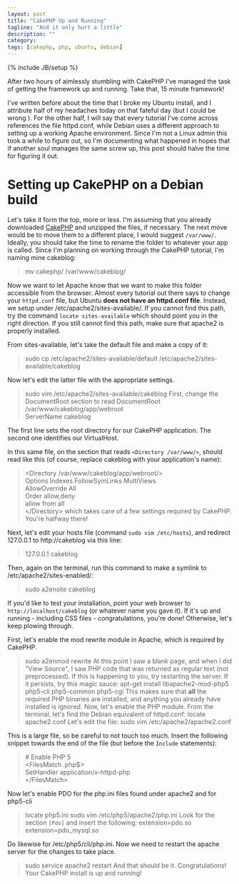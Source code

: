 ```yaml
---
layout: post
title: "CakePHP Up and Running"
tagline: "And it only hurt a little"
description: ""
category: 
tags: [cakephp, php, ubuntu, debian]
---
```

{% include JB/setup %}

After two hours of aimlessly stumbling with CakePHP I've managed the task of
getting the framework up and running. Take that, 15 minute framework!

I've written before about the time that I broke my Ubuntu install, and I
attribute half of my headaches today on that fateful day \(but I could be wrong
\). For the other half, I will say that every tutorial I've come across
references the file httpd.conf, while Debian uses a different approach to
setting up a working Apache environment. Since I'm not a Linux admin this took
a while to figure out, so I'm  documenting what happened in hopes that if
another soul manages the same screw up, this post should halve the time for
figuring it out.

Setting up CakePHP on a Debian build
====================================

Let's take it form the top, more or less. I'm assuming that you already
downloaded [CakePHP](http://cakephp.org/) and unzipped the files, if necessary.
The next move would be to move them to a different place, I would suggest
`/var/www/`. Ideally, you should take the time to rename the folder to whatever
your app is called. Since I'm planning on working through the CakePHP tutorial,
I'm naming mine cakeblog:
> mv cakephp/ /var/www/cakeblog/

Now we want to let Apache know that we want to make this folder accessible
from the browser. Almost every tutorial out there says to change your
`httpd.conf` file, but Ubuntu __does not have an httpd.conf file__. Instead,
we setup under /etc/apache2/sites-available/. If you cannot find this path, try
the command `locate sites-available` which should point you in the right
direction. If you still cannot find this path, make sure that apache2 is
properly installed.

From sites-available, let's take the default file and make a copy of it:
> sudo cp /etc/apache2/sites-available/default /etc/apache2/sites-available/cakeblog

Now let's edit the latter file with the appropriate settings.
> sudo vim /etc/apache2/sites-available/cakeblog
First, change the DocumentRoot section to read
> DocumentRoot /var/www/cakeblog/app/webroot  
> ServerName cakeblog

The first line sets the root directory for our CakePHP application. The second
one identifies our VirtualHost. 

In this same file, on the section that reads `<Directory /var/www/>`, should
read like this \(of course, replace cakeblog with your application's name\):

> &lt;Directory /var/www/cakeblog/app/webroot/&gt;  
>    Options Indexes FollowSymLinks MultiViews  
>    AllowOverride All  
>    Order allow,deny  
>    allow from all  
> &lt;/Directory&gt;
which takes care of a few settings required by CakePHP. You're halfway there!

Next, let's edit your hosts file \(command `sudo vim /etc/hosts`\), and
redirect 127.0.0.1 to http://cakeblog via this line:
> 127.0.0.1 cakeblog

Then, again on the terminal, run this command to make a symlink to
 /etc/apache2/sites-enabled/:
> sudo a2ensite cakeblog

If you'd like to test your installation, point your web browser to
`http://localhost/cakeblog` \(or whatever name you gave it\). If it's up and
running - including CSS files - congratulations, you're done! Otherwise, let's
keep plowing through.

First, let's enable the mod rewrite module in Apache, which is required by
CakePHP.  
> sudo a2enmod rewrite
At this point I saw a blank page, and when I did "View Source", I saw PHP code
that was returned as regular text \(not preprocessed\). If this is happening
to you, try restarting the server. If it persists, try this magic sauce:
> apt-get install libapache2-mod-php5 php5-cli php5-common php5-cgi
This makes sure that __all__ the required PHP binaries are installed, and
anything you already have installed is ignored. Now, let's enable the PHP
module. From the terminal, let's find the Debian equivalent of httpd.conf:
> locate apache2.conf
Let's edit the file:
> sudo vim /etc/apache2/apache2.conf

This is a large file, so be careful to not touch too much. Insert the following
snippet towards the end of the file \(but before the `Include` statements\):
> \# Enable PHP 5  
> &lt;FilesMatch \.php$&gt;  
>   SetHandler application/x-httpd-php  
> &lt;/FilesMatch&gt;

Now let's enable PDO for the php.ini files found under apache2 and for php5-cli
> locate php5.ini
> sudo vim /etc/php5/apache2/php.ini
Look for the section `[Pdo]` and insert the following:
> extension=pdo.so
> extension=pdo_mysql.so

Do likewise for /etc/php5/cli/php.ini. Now we need to restart the apache server
for the changes to take place.
> sudo service apache2 restart
And that should be it. Congratulations! Your CakePHP install is up and running!
